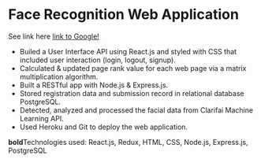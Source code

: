 # Face Recognition Web Application

See link here [link to Google!](https://face-detector-project.herokuapp.com)

* Builed a User Interface API using React.js and styled with CSS that included user interaction (login, logout, signup).
* Calculated & updated page rank value for each web page via a matrix multiplication algorithm.
* Built a RESTful app with Node.js & Express.js.
* Stored registration data and submission record in relational database PostgreSQL.
* Detected, analyzed and processed the facial data from Clarifai Machine Learning API.
* Used Heroku and Git to deploy the web application.

**bold**Technologies used: React.js, Redux, HTML, CSS, Node.js, Express.js, PostgreSQL
		                    										
